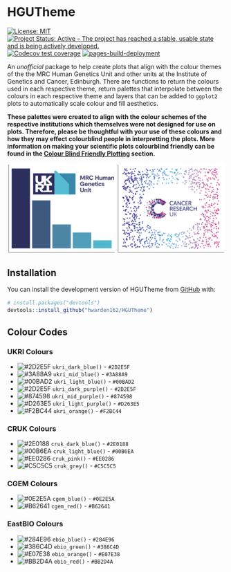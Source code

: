 
<!-- README.md is generated from README.Rmd. Please edit that file -->

# HGUTheme

<!-- badges: start -->

[![License:
MIT](https://img.shields.io/badge/License-MIT-yellow.svg)](https://opensource.org/licenses/MIT)
[![Project Status: Active – The project has reached a stable, usable
state and is being actively
developed.](https://www.repostatus.org/badges/latest/active.svg)](https://www.repostatus.org/#active)
[![Codecov test
coverage](https://codecov.io/gh/hwarden162/HGUTheme/branch/main/graph/badge.svg)](https://app.codecov.io/gh/hwarden162/HGUTheme?branch=main)
[![pages-build-deployment](https://github.com/hwarden162/HGUTheme/actions/workflows/pages/pages-build-deployment/badge.svg)](https://github.com/hwarden162/HGUTheme/actions/workflows/pages/pages-build-deployment)
<!-- badges: end -->

An *unofficial* package to help create plots that align with the colour
themes of the the MRC Human Genetics Unit and other units at the
Institute of Genetics and Cancer, Edinburgh. There are functions to
return the colours used in each respective theme, return palettes that
interpolate between the colours in each respective theme and layers that
can be added to `ggplot2` plots to automatically scale colour and fill
aesthetics.

**These palettes were created to align with the colour schemes of the
respective institutions which themselves were not designed for use on
plots. Therefore, please be thoughtful with your use of these colours
and how they may effect colourblind people in interpretting the plots.
More information on making your scientific plots colourblind friendly
can be found in the [Colour Blind Friendly
Plotting](https://hwarden162.github.io/HGUTheme/articles/ColourBlind.html)
section.**

![](./man/figures/logo_plots.png)

## Installation

You can install the development version of HGUTheme from
[GitHub](https://github.com/hwarden162/HGUTheme) with:

``` r
# install.packages("devtools")
devtools::install_github("hwarden162/HGUTheme")
```

## Colour Codes

### UKRI Colours

-   ![\#2D2E5F](https://via.placeholder.com/15/2D2E5F/2D2E5F.png)
    `ukri_dark_blue()` - `#2D2E5F`
-   ![\#3A88A9](https://via.placeholder.com/15/3A88A9/3A88A9.png)
    `ukri_mid_blue()` - `#3A88A9`
-   ![\#00BAD2](https://via.placeholder.com/15/00BAD2/00BAD2.png)
    `ukri_light_blue()` - `#00BAD2`
-   ![\#2D2E5F](https://via.placeholder.com/15/2D2E5F/2D2E5F.png)
    `ukri_dark_purple()` - `#2D2E5F`
-   ![\#874598](https://via.placeholder.com/15/874598/874598.png)
    `ukri_mid_purple()` - `#874598`
-   ![\#D263E5](https://via.placeholder.com/15/D263E5/D263E5.png)
    `ukri_light_purple()` - `#D263E5`
-   ![\#F2BC44](https://via.placeholder.com/15/F2BC44/F2BC44.png)
    `ukri_orange()` - `#F2BC44`

### CRUK Colours

-   ![\#2E0188](https://via.placeholder.com/15/2E0188/2E0188.png)
    `cruk_dark_blue()` - `#2E0188`
-   ![\#00B6EA](https://via.placeholder.com/15/00B6EA/00B6EA.png)
    `cruk_light_blue()` - `#00B6EA`
-   ![\#EE0286](https://via.placeholder.com/15/EE0286/EE0286.png)
    `cruk_pink()` - `#EE0286`
-   ![\#C5C5C5](https://via.placeholder.com/15/C5C5C5/C5C5C5.png)
    `cruk_grey()` - `#C5C5C5`

### CGEM Colours

-   ![\#0E2E5A](https://via.placeholder.com/15/0E2E5A/0E2E5A.png)
    `cgem_blue()` - `#0E2E5A`
-   ![\#B62641](https://via.placeholder.com/15/B62641/B62641.png)
    `cgem_red()` - `#B62641`

### EastBIO Colours

-   ![\#284E96](https://via.placeholder.com/15/284E96/284E96.png)
    `ebio_blue()` - `#284E96`
-   ![\#386C4D](https://via.placeholder.com/15/386C4D/386C4D.png)
    `ebio_green()` - `#386C4D`
-   ![\#E07E38](https://via.placeholder.com/15/E07E38/E07E38.png)
    `ebio_orange()` - `#E07E38`
-   ![\#BB2D4A](https://via.placeholder.com/15/BB2D4A/BB2D4A.png)
    `ebio_red()` - `#BB2D4A`
